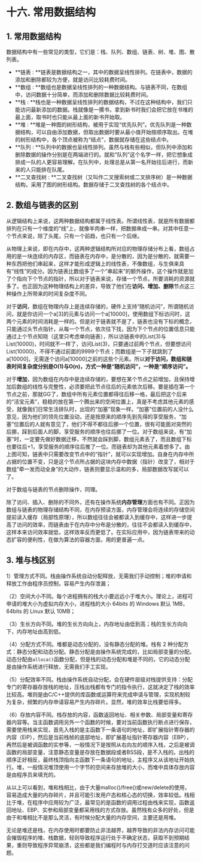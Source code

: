 # 十六. 常用数据结构

## 1. 常用数据结构

数据结构中有一些常见的类型，它们是：栈、队列、数组、链表、树、堆、图、散列表。

* **链表 : **链表是数据结构之一，其中的数据呈线性排列。在链表中，数据的添加和删除都较为方便，就是访问比较耗费时间。
* **数组 : **数组也是数据呈线性排列的一种数据结构。与链表不同，在数组中，访问数据十分简单，而添加和删除数据比较耗费时间。
* **栈 : **栈也是一种数据呈线性排列的数据结构，不过在这种结构中，我们只能访问最新添加的数据。栈就像是一摞书，拿到新书时我们会把它放在书堆的最上面，取书时也只能从最上面的新书开始取。
* **堆 : **堆是一种图的树形结构，被用于实现“优先队列”。优先队列是一种数据结构，可以自由添加数据，但取出数据时要从最小值开始按顺序取出。在堆的树形结构中，各个顶点被称为“结点”，数据就存储在这些结点中。
* **队列 : **队列中的数据也呈线性排列。虽然与栈有些相似，但队列中添加和删除数据的操作分别是在两端进行的。就和“队列”这个名字一样，把它想象成排成一队的人更容易理解。在队列中，处理总是从第一名开始往后进行，而新来的人只能排在队尾。
* **二叉查找树 : **二叉查找树（又叫作二叉搜索树或二叉排序树）是一种数据结构，采用了图的树形结构。数据存储于二叉查找树的各个结点中。

## 2. 数组与链表的区别

从逻辑结构上来说，这两种数据结构都属于线性表。所谓线性表，就是所有数据都排列在只有一个维度的“线”上，就像羊肉串一样，把数据串成一串。对其中任意一个节点来说，除了头尾，只有一个前趋，也只有一个后继。

从物理上来说，即在内存中，这两种逻辑结构所对应的物理存储分布上看，数组占用的是一块连续的内存区，而链表在内存中，是分散的，因为是分散的，就需要一种东西把他们串起来，这样才能形成逻辑上的线性表，不像数组，与生俱来具有“线性”的成分。因为链表比数组多了一个“串起来”的额外操作，这个操作就是加了个指向下个节点的指针，所以对于链表来说，存储一个节点，所要消耗的资源就多了。也正因为这种物理结构上的差异，导致了他们在**访问、增加、删除**节点这三种操作上所带来的时间复杂度不同。

对于**访问**，数组在物理内存上是连续存储的，硬件上支持“随机访问”，所谓随机访问，就是你访问一个a[3]的元素与访问一个a[10000]，使用数组下标访问时，这两个元素的时间消耗是一样的。但是对于链表就不是了，链表也没有下标的概念，只能通过头节点指针，从每一个节点，依次往下找，因为下个节点的位置信息只能通过上个节点知晓（这里只考虑单向链表），所以访链表中的List(3)与List(10000)，时间就不一样了，访问List(3)，只要通过前两个节点，但要想访问List(10000)，不得不通过前面的9999个节点；而数组是一下子就跳到了a[10000]，无需逐个访问a[10000]之前的这些个元素。所以**对于访问，数组和链表时间复杂度分别是O(1)与O(n)，方式一种是“随机访问”，一种是“顺序访问”。**

对于**增加**，因为数组在内存中是连续存储的，要想在某个节点之前增加，且保持增加后数组的线性与完整性，必须要把此节点往后的元素依次后移。要是插在第一个节点之前，那就GG了，数组中所有元素位置都得往后移一格，最后把这个后来的“活宝元素”，稳稳的放在第一个腾出来的空闲位置上，真是不考虑其他元素的感受，就像我们日常生活排队时，出现的“加塞”现象一样。“加塞”位置前的人没什么意见，因为他们的领先位置没动，还是按原来的顺序先到先得的享受服务，“加塞”位置后的人就有意见了，他们不得不都往后挪一个位置，很有可能面对突然的后挪，踩到后面人的脚，享受服务的顺序也往后挪了一位。对于数组来说，有“加塞”时，一定要先做好数据迁移，不然就会踩到脚，数组元素丢了，而且数组下标也要往后+1，享受服务的顺序往后推了一位。而链表却为其他元素着想多了。由上图可知，链表中只需要改变节点中的“指针”，就可以实现增加。自身在内存中所占据的位置不变，只是这个节点所占据的这块内存中数据（指针）改变了，相对于数组“牵一发而动全身”的大动作，链表则要显示温和的多，局部数据改写就可以了。

对于数组与链表的节点删除操作，同理。

除了访问、插入、删除的不同外，还有在操作系统**内存管理**方面也有不同。正因为数组与链表的物理存储结构不同，在内存预读方面，内存管理会将连续的存储空间提前读入缓存（局部性原理），所以数组往往会被都读入到缓存中，这样进一步提高了访问的效率，而链表由于在内存中分布是分散的，往往不会都读入到缓存中，这样本来访问效率就低，这样效率反而更低了。在实际应用中，因为链表带来的动态扩容的便利性，在做为算法的容器方面，用的更普遍一点。

## 3. 堆与栈区别

1）管理方式不同。栈由操作系统自动分配释放，无需我们手动控制；堆的申请和释放工作由程序员控制，容易产生内存泄漏；

（2）空间大小不同。每个进程拥有的栈大小要远远小于堆大小。理论上，进程可申请的堆大小为虚拟内存大小，进程栈的大小 64bits 的 Windows 默认 1MB，64bits 的 Linux 默认 10MB；

（3）生长方向不同。堆的生长方向向上，内存地址由低到高；栈的生长方向向下，内存地址由高到低。

（4）分配方式不同。堆都是动态分配的，没有静态分配的堆。栈有 2 种分配方式：静态分配和动态分配。静态分配是由操作系统完成的，比如局部变量的分配。动态分配由`alloca()`函数分配，但是栈的动态分配和堆是不同的，它的动态分配是由操作系统进行释放，无需我们手工实现。

（5）分配效率不同。栈由操作系统自动分配，会在硬件层级对栈提供支持：分配专门的寄存器存放栈的地址，压栈出栈都有专门的指令执行，这就决定了栈的效率比较高。堆则是由C/C++提供的库函数或运算符来完成申请与管理，实现机制较为复杂，频繁的内存申请容易产生内存碎片。显然，堆的效率比栈要低得多。

（6）存放内容不同。栈存放的内容，函数返回地址、相关参数、局部变量和寄存器内容等。当主函数调用另外一个函数的时候，要对当前函数执行断点进行保存，需要使用栈来实现，首先入栈的是主函数下一条语句的地址，即扩展指针寄存器的内容（EIP），然后是当前栈帧的底部地址，即扩展基址指针寄存器内容（EBP），再然后是被调函数的实参等，一般情况下是按照从右向左的顺序入栈，之后是被调函数的局部变量，注意静态变量是存放在数据段或者BSS段，是不入栈的。出栈的顺序正好相反，最终栈顶指向主函数下一条语句的地址，主程序又从该地址开始执行。堆，一般情况堆顶使用一个字节的空间来存放堆的大小，而堆中具体存放内容是由程序员来填充的。

从以上可以看到，堆和栈相比，由于大量malloc()/free()或new/delete的使用，容易造成大量的内存碎片，并且可能引发用户态和核心态的切换，效率较低。栈相比于堆，在程序中应用较为广泛，最常见的是函数的调用过程由栈来实现，函数返回地址、EBP、实参和局部变量都采用栈的方式存放。虽然栈有众多的好处，但是由于和堆相比不是那么灵活，有时候分配大量的内存空间，主要还是用堆。

无论是堆还是栈，在内存使用时都要防止非法越界，越界导致的非法内存访问可能会摧毁程序的堆、栈数据，轻则导致程序运行处于不确定状态，获取不到预期结果，重则导致程序异常崩溃，这些都是我们编程时与内存打交道时应该注意的问题。
